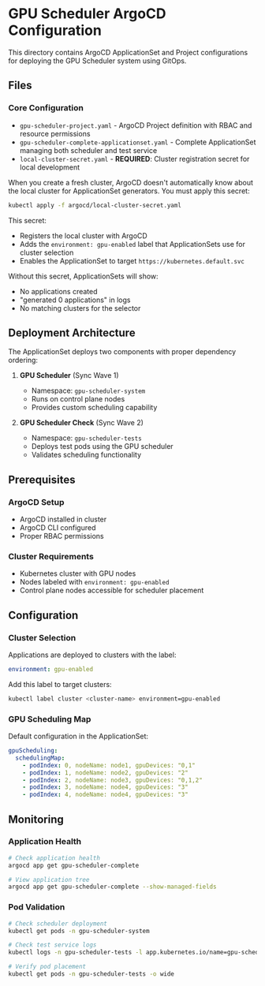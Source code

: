 # GPU Scheduler ArgoCD Configuration

This directory contains ArgoCD ApplicationSet and Project configurations for deploying the GPU Scheduler system using GitOps.

## Files

### Core Configuration
- `gpu-scheduler-project.yaml` - ArgoCD Project definition with RBAC and resource permissions
- `gpu-scheduler-complete-applicationset.yaml` - Complete ApplicationSet managing both scheduler and test service
- `local-cluster-secret.yaml` - **REQUIRED**: Cluster registration secret for local development

When you create a fresh cluster, ArgoCD doesn't automatically know about the local cluster for ApplicationSet generators. You must apply this secret:

```bash
kubectl apply -f argocd/local-cluster-secret.yaml
```

This secret:
- Registers the local cluster with ArgoCD
- Adds the `environment: gpu-enabled` label that ApplicationSets use for cluster selection
- Enables the ApplicationSet to target `https://kubernetes.default.svc`

Without this secret, ApplicationSets will show:
- No applications created
- "generated 0 applications" in logs
- No matching clusters for the selector

## Deployment Architecture

The ApplicationSet deploys two components with proper dependency ordering:

1. **GPU Scheduler** (Sync Wave 1)
   - Namespace: `gpu-scheduler-system`
   - Runs on control plane nodes
   - Provides custom scheduling capability

2. **GPU Scheduler Check** (Sync Wave 2)
   - Namespace: `gpu-scheduler-tests`
   - Deploys test pods using the GPU scheduler
   - Validates scheduling functionality

## Prerequisites

### ArgoCD Setup
- ArgoCD installed in cluster
- ArgoCD CLI configured
- Proper RBAC permissions

### Cluster Requirements
- Kubernetes cluster with GPU nodes
- Nodes labeled with `environment: gpu-enabled`
- Control plane nodes accessible for scheduler placement


## Configuration

### Cluster Selection
Applications are deployed to clusters with the label:
```yaml
environment: gpu-enabled
```

Add this label to target clusters:
```bash
kubectl label cluster <cluster-name> environment=gpu-enabled
```

### GPU Scheduling Map
Default configuration in the ApplicationSet:
```yaml
gpuScheduling:
  schedulingMap:
    - podIndex: 0, nodeName: node1, gpuDevices: "0,1"
    - podIndex: 1, nodeName: node2, gpuDevices: "2"  
    - podIndex: 2, nodeName: node3, gpuDevices: "0,1,2"
    - podIndex: 3, nodeName: node4, gpuDevices: "3"
    - podIndex: 4, nodeName: node4, gpuDevices: "3"
```

## Monitoring

### Application Health
```bash
# Check application health
argocd app get gpu-scheduler-complete

# View application tree
argocd app get gpu-scheduler-complete --show-managed-fields
```

### Pod Validation
```bash
# Check scheduler deployment
kubectl get pods -n gpu-scheduler-system

# Check test service logs
kubectl logs -n gpu-scheduler-tests -l app.kubernetes.io/name=gpu-scheduler-check -f

# Verify pod placement
kubectl get pods -n gpu-scheduler-tests -o wide
```